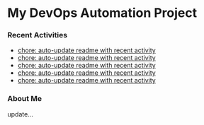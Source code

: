 # My DevOps Automation Project

### Recent Activities
<!-- activity:START -->
- [chore: auto-update readme with recent activity](https://github.com/kaigiii/mybowling-app/commit/86f1b7074684b74ab85cae1b9792560993d5b2dd)
- [chore: auto-update readme with recent activity](https://github.com/kaigiii/mybowling-app/commit/7d1779b8f9c829768220a779d095419d216fd84f)
- [chore: auto-update readme with recent activity](https://github.com/kaigiii/mybowling-app/commit/1881db68547e2b63d4934931f91b2d1cad74557e)
- [chore: auto-update readme with recent activity](https://github.com/kaigiii/mybowling-app/commit/7543acea35107833b97324db4e78026615d02cad)
- [chore: auto-update readme with recent activity](https://github.com/kaigiii/mybowling-app/commit/277ff4a2432768d94fe356fc91b0c5d6783096b4)
<!-- activity:END -->

### About Me
<!-- MYLINKS:START -->
<!-- MYLINKS:END -->

update...
